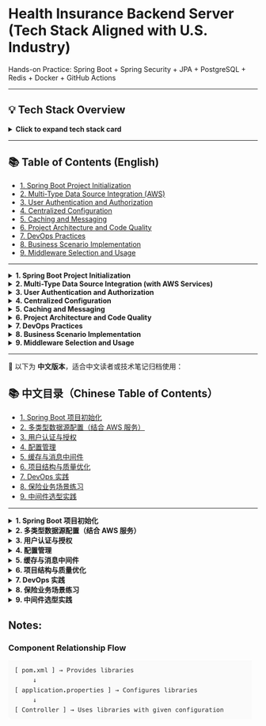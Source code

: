 # Health Insurance Backend Server (Tech Stack Aligned with U.S. Industry)
Hands-on Practice: Spring Boot + Spring Security + JPA + PostgreSQL + Redis + Docker + GitHub Actions

---

## 💡 Tech Stack Overview

<details>
<summary><strong>Click to expand tech stack card</strong></summary>

- **Backend Framework**: Spring Boot, Spring Security
- **Databases**: PostgreSQL, Redis, AWS RDS, DynamoDB (optional)
- **Cloud & Storage**: AWS S3, AWS Parameter Store, AWS SQS/SNS
- **Build & CI/CD**: Docker, GitHub Actions, Testcontainers
- **Testing**: JUnit, Mockito
- **API Tools**: Swagger, MapStruct
- **Architecture**: Layered (DTO/Entity/Service), RBAC, Config Profiles

</details>

---

## 📚 Table of Contents (English)
- [1. Spring Boot Project Initialization](#1-spring-boot-project-initialization)
- [2. Multi-Type Data Source Integration (AWS)](#2-multi-type-data-source-integration-with-aws-services)
- [3. User Authentication and Authorization](#3-user-authentication-and-authorization)
- [4. Centralized Configuration](#4-centralized-configuration)
- [5. Caching and Messaging](#5-caching-and-messaging)
- [6. Project Architecture and Code Quality](#6-project-architecture-and-code-quality)
- [7. DevOps Practices](#7-devops-practices)
- [8. Business Scenario Implementation](#8-business-scenario-implementation)
- [9. Middleware Selection and Usage](#9-middleware-selection-and-usage)

---

<details>
<summary><strong>1. Spring Boot Project Initialization</strong></summary>

- [x] Initialize project using Spring Initializr  
- [x] Set up basic dependencies like `spring-boot-starter-web`, `spring-boot-starter-data-jpa`  

</details>

<details>
<summary><strong>2. Multi-Type Data Source Integration (with AWS Services)</strong></summary>

- [ ] Configure multiple types of data sources to support complex insurance business needs  
  - **Relational DB**: Integrate AWS RDS (PostgreSQL / MySQL)  
  - **Cache DB**: Use AWS ElastiCache (Redis)  
  - **NoSQL DB**: Optionally integrate AWS DynamoDB  
  - **Object Storage**: Integrate AWS S3  
  - **Message Queues**: Use AWS SQS / SNS or Apache Kafka  
- [ ] Manage configs via `application.yml` + Spring Profiles  
- [ ] Build modular repository layer  
- [ ] Integration tests using JUnit, Mockito, Testcontainers  

</details>

<details>
<summary><strong>3. User Authentication and Authorization</strong></summary>

- [ ] Build registration and login APIs  
- [ ] Use `auth0/java-jwt` for JWT  
- [ ] Implement RBAC  

</details>

<details>
<summary><strong>4. Centralized Configuration</strong></summary>

- [ ] Use Spring Cloud Config (or AWS Parameter Store)  
- [ ] Enable dynamic config refresh  

</details>

<details>
<summary><strong>5. Caching and Messaging</strong></summary>

- [ ] Integrate Redis for caching and resilience  
- [ ] Use Kafka or RabbitMQ for async processing  

</details>

<details>
<summary><strong>6. Project Architecture and Code Quality</strong></summary>

- [ ] DTO/Entity separation  
- [ ] Use MapStruct for mapping  
- [ ] Global error handling  
- [ ] Swagger for API docs  

</details>

<details>
<summary><strong>7. DevOps Practices</strong></summary>

- [ ] Multi-stage Dockerfile  
- [ ] GitHub Actions CI/CD  
- [ ] Deployment checklist  

</details>

<details>
<summary><strong>8. Business Scenario Implementation</strong></summary>

- [ ] Simulate realistic flows like issuance, claims, etc.  
- [ ] Include API, DB, business logic  

</details>

<details>
<summary><strong>9. Middleware Selection and Usage</strong></summary>

- [ ] Choose and justify MySQL/Redis/Kafka  
- [ ] Compare pros/cons  
- [ ] Document challenges and configs  

</details>

---

📘 以下为 **中文版本**，适合中文读者或技术笔记归档使用：

## 📚 中文目录（Chinese Table of Contents）
- [1. Spring Boot 项目初始化](#1-spring-boot-项目初始化)
- [2. 多类型数据源配置（结合 AWS 服务）](#2-多类型数据源配置结合-aws-服务)
- [3. 用户认证与授权](#3-用户认证与授权)
- [4. 配置管理](#4-配置管理)
- [5. 缓存与消息中间件](#5-缓存与消息中间件)
- [6. 项目结构与质量优化](#6-项目结构与质量优化)
- [7. DevOps 实践](#7-devops-实践)
- [8. 保险业务场景练习](#8-保险业务场景练习)
- [9. 中间件选型实践](#9-中间件选型实践)

---

<details>
<summary><strong>1. Spring Boot 项目初始化</strong></summary>

- [x] 使用 Spring Initializr 初始化项目结构  
- [x] 配置 `spring-boot-starter-web`、`spring-boot-starter-data-jpa` 等基础依赖  

</details>

<details>
<summary><strong>2. 多类型数据源配置（结合 AWS 服务）</strong></summary>

- [ ] 配置多种数据源类型以支持复杂保险业务系统，包括关系型数据库、NoSQL、缓存、对象存储与消息队列  
  - **关系型数据库**：使用 Spring Data JPA 配置 AWS RDS（PostgreSQL / MySQL）  
  - **缓存数据库**：集成 AWS ElastiCache（Redis）进行热点数据缓存和缓存穿透防护  
  - **NoSQL 数据库**：扩展支持 AWS DynamoDB，适用于非结构化或高吞吐场景  
  - **对象存储**：集成 AWS S3 进行保单附件、发票等静态资源存储与访问控制  
  - **消息队列**：集成 AWS SQS / SNS 或 Apache Kafka，实现异步化投保处理与通知系统  
- [ ] 使用 `application.yml` 管理多数据源配置，配合 Spring Profile 支持多环境部署  
- [ ] 建立模块化的 Repository 层结构，支持多源数据并发调用与统一封装  
- [ ] 实现核心接口的集成测试，使用 JUnit + Mockito + Testcontainers 进行端到端验证  

</details>

<details>
<summary><strong>3. 用户认证与授权</strong></summary>

- [ ] 使用 Spring Security 实现注册 / 登录 API  
- [ ] 集成 `auth0/java-jwt` 实现 JWT 签发与解析  
- [ ] 实现基于角色的访问控制（RBAC）  

</details>

<details>
<summary><strong>4. 配置管理</strong></summary>

- [ ] 使用 Spring Cloud Config 统一管理应用配置（或支持迁移到 AWS Parameter Store）  
- [ ] 支持配置热更新（使用 Spring Cloud Bus）  

</details>

<details>
<summary><strong>5. 缓存与消息中间件</strong></summary>

- [ ] 集成 Redis 实现缓存与防护机制（如穿透/雪崩）  
- [ ] 使用 Kafka 或 RabbitMQ 实现异步任务处理  

</details>

<details>
<summary><strong>6. 项目结构与质量优化</strong></summary>

- [ ] 采用 DTO/Entity 分层设计，使用 MapStruct 简化对象转换  
- [ ] 使用 `@ControllerAdvice` + 自定义异常类统一错误处理  
- [ ] 使用 Swagger 自动生成 API 文档  

</details>

<details>
<summary><strong>7. DevOps 实践</strong></summary>

- [ ] 编写多阶段 Dockerfile 构建镜像  
- [ ] 使用 GitHub Actions 实现自动化构建 / 测试 / 部署流程  
- [ ] 输出部署说明文档和健康检查策略  

</details>

<details>
<summary><strong>8. 保险业务场景练习</strong></summary>

- [ ] 尝试构建和实现我们可以想象到的保险业务流程，如投保、出单、理赔、状态流转等，训练对业务逻辑的建模能力  
- [ ] 每个场景需配合对应 API 设计、数据库模型、业务规则等进行完整实现  

</details>

<details>
<summary><strong>9. 中间件选型实践</strong></summary>

- [ ] 针对 MySQL / Redis / 消息队列（如 Kafka、RabbitMQ）的使用场景进行分析与落地  
- [ ] 比较各类中间件的优缺点，并结合实际需求做出合理选型  
- [ ] 记录使用过程中的注意事项与配置优化经验  

</details>

## Notes:
### Component Relationship Flow
![img.png](img.png)


